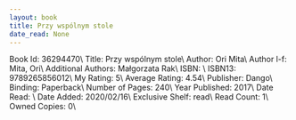```yaml
---
layout: book
title: Przy wspólnym stole
date_read: None
---
```


Book Id: 36294470\ 
Title: Przy wspólnym stole\ 
Author: Ori Mita\ 
Author l-f: Mita, Ori\ 
Additional Authors: Małgorzata Rak\ 
ISBN: \ 
ISBN13: 9789265856012\ 
My Rating: 5\ 
Average Rating: 4.54\ 
Publisher: Dango\ 
Binding: Paperback\ 
Number of Pages: 240\ 
Year Published: 2017\ 
Date Read: \ 
Date Added: 2020/02/16\ 
Exclusive Shelf: read\ 
Read Count: 1\ 
Owned Copies: 0\ 

